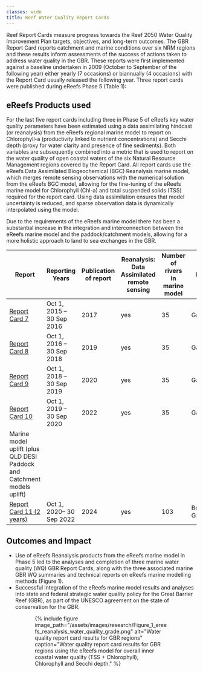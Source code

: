 ```yaml
---
classes: wide
title: Reef Water Quality Report Cards
---
```


Reef Report Cards measure progress towards the Reef 2050 Water Quality Improvement Plan targets, objectives, and long-term outcomes. The GBR Report Card reports catchment and marine conditions over six NRM regions and these results inform assessments of the success of actions taken to address water quality in the GBR. These reports were first implemented against a baseline undertaken in 2009 (October to September of the following year) either yearly (7 occasions) or biannually (4 occasions) with the Report Card usually released the following year. Three report cards were published during eReefs Phase 5 (Table 1):

## eReefs Products used
For the last five report cards including three in Phase 5 of eReefs key water quality parameters have been estimated using a data assimilating hindcast (or reanalysis) from the eReefs regional marine model to report on Chlorophyll-a (productivity linked to nutrient concentrations) and Secchi depth (proxy for water clarity and presence of fine sediments).  Both variables are subsequently combined into a metric that is used to report on the water quality of open coastal waters of the six Natural Resource Management regions covered by the Report Card. All report cards use the eReefs Data Assimilated Biogeochemical (BGC) Reanalysis marine model, which merges remote sensing observations with the numerical solution from the eReefs BGC model, allowing for the fine-tuning of the eReefs marine model for Chlorophyll (Chl-a) and total suspended solids (TSS) required for the report card. Using data assimilation ensures that model uncertainty is reduced, and sparse observation data is dynamically interpolated using the model.

Due to the requirements of the eReefs marine model there has been a substantial increase in the integration and interconnection between the eReefs marine model and the paddock/catchment models, allowing for a more holistic approach to land to sea exchanges in the GBR.

| Report | Reporting Years | Publication of report | Reanalysis: Data Assimilated remote sensing | Number of rivers in marine model | Flow | Nutrients and sediments
| ----------- | ----------- | ----------- | ----------- | ----------- | ----------- | ----------- |
| [Report Card 7](https://www.reefplan.qld.gov.au/tracking-progress/reef-report-card/2016) | Oct 1, 2015 – 30 Sep 2016 | 2017 | yes | 35 | Gauged | QLD DESI SOURCE |
| [Report Card 8](https://www.reefplan.qld.gov.au/tracking-progress/reef-report-card/2017-2018) | Oct 1, 2016 – 30 Sep 2018 | 2019 | yes | 35 | Gauged | QLD DESI SOURCE |
| [Report Card 9](https://www.reefplan.qld.gov.au/tracking-progress/reef-report-card/2019) | Oct 1, 2018 – 30 Sep 2019 | 2020 | yes | 35 | Gauged | QLD DESI SOURCE |
| [Report Card 10](https://www.reefplan.qld.gov.au/tracking-progress/reef-report-card/2020) | Oct 1, 2019 – 30 Sep 2020 | 2022 | yes | 35 | Gauged | QLD DESI SOURCE |
| Marine model uplift (plus QLD DESI Paddock and Catchment models uplift) |
| [Report Card 11 (2 years)](https://www.reefplan.qld.gov.au/tracking-progress/reef-report-card/2021-22) | Oct 1, 2020– 30 Sep 2022 | 2024 | yes | 103 | BoM G2G | QLD DESI SOURCE |

## Outcomes and Impact
- Use of eReefs Reanalysis products from the eReefs marine model in Phase 5 led to the analyses and completion of three marine water quality (WQ) GBR Report Cards, along with the three associated marine GBR WQ summaries and technical reports on eReefs marine modelling methods (Figure 1).
- Successful integration of the eReefs marine model results and analyses into state and federal strategic water quality policy for the Great Barrier Reef (GBR), as part of the UNESCO agreement on the state of conservation for the GBR.

<div style="max-width: 70%; margin: auto;">
{% include figure image_path="/assets/images/research/Figure_1_ereefs_reanalysis_water_quality_grade.png" alt="Water quality report card results for GBR regions" caption="Water quality report card results for GBR regions using the eReefs model for overall inner coastal water quality (TSS + Chlorophyll), Chlorophyll and Secchi depth." %}
</div>

